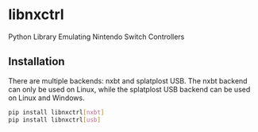 # libnxctrl
Python Library Emulating Nintendo Switch Controllers

## Installation
There are multiple backends: nxbt and splatplost USB. The nxbt backend can only be used on Linux, while the splatplost USB backend can be used on Linux and Windows.

```bash
pip install libnxctrl[nxbt]
pip install libnxctrl[usb]
```